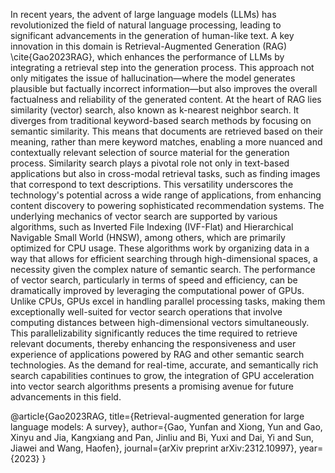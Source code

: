 In recent years, the advent of large language models (LLMs) has revolutionized the field of natural language processing, leading to significant advancements in the generation of human-like text. A key innovation in this domain is Retrieval-Augmented Generation (RAG) \cite{Gao2023RAG}, which enhances the performance of LLMs by integrating a retrieval step into the generation process. This approach not only mitigates the issue of hallucination—where the model generates plausible but factually incorrect information—but also improves the overall factualness and reliability of the generated content. At the heart of RAG lies similarity (vector) search, also known as k-nearest neighbor search. It diverges from traditional keyword-based search methods by focusing on semantic similarity. This means that documents are retrieved based on their meaning, rather than mere keyword matches, enabling a more nuanced and contextually relevant selection of source material for the generation process.
Similarity search plays a pivotal role not only in text-based applications but also in cross-modal retrieval tasks, such as finding images that correspond to text descriptions. This versatility underscores the technology's potential across a wide range of applications, from enhancing content discovery to powering sophisticated recommendation systems. The underlying mechanics of vector search are supported by various algorithms, such as Inverted File Indexing (IVF-Flat) and Hierarchical Navigable Small World (HNSW), among others, which are primarily optimized for CPU usage. These algorithms work by organizing data in a way that allows for efficient searching through high-dimensional spaces, a necessity given the complex nature of semantic search.
The performance of vector search, particularly in terms of speed and efficiency, can be dramatically improved by leveraging the computational power of GPUs. Unlike CPUs, GPUs excel in handling parallel processing tasks, making them exceptionally well-suited for vector search operations that involve computing distances between high-dimensional vectors simultaneously. This parallelizability significantly reduces the time required to retrieve relevant documents, thereby enhancing the responsiveness and user experience of applications powered by RAG and other semantic search technologies. As the demand for real-time, accurate, and semantically rich search capabilities continues to grow, the integration of GPU acceleration into vector search algorithms presents a promising avenue for future advancements in this field.


@article{Gao2023RAG,
  title={Retrieval-augmented generation for large language models: A survey},
  author={Gao, Yunfan and Xiong, Yun and Gao, Xinyu and Jia, Kangxiang and Pan, Jinliu and Bi, Yuxi and Dai, Yi and Sun, Jiawei and Wang, Haofen},
  journal={arXiv preprint arXiv:2312.10997},
  year={2023}
}